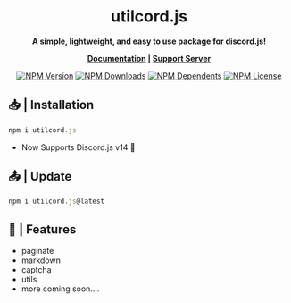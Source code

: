 <h1  align="center"><strong>utilcord.js</h1></strong>
<b><p align="center">A simple, lightweight, and easy to use package for discord.js!</p></b>
<b><p align= "center"><a href="https://utilcord.netlify.app/">Documentation</a> | <a href="https://discord.gg/PeV2Qj5SHD">Support Server</a></p></b>
<p align="center">
    <a href="https://www.npmjs.com/package/utilcord.js"><img src="https://img.shields.io/npm/v/utilcord.js.svg?style=for-the-badge&label=utilcord" alt="NPM Version" /></a>
    <a href="https://www.npmjs.com/package/utilcord.js"><img src="https://img.shields.io/npm/dt/utilcord.js.svg?style=for-the-badge" alt="NPM Downloads" /></a>
    <a href="https://www.npmjs.com/package/utilcord.js"><img src="https://img.shields.io/librariesio/dependents/npm/utilcord.js?style=for-the-badge" alt="NPM Dependents"></a>
    <a href="https://www.npmjs.com/package/utilcord.js"><img src="https://img.shields.io/npm/l/utilcord.js.svg?style=for-the-badge&color=red" alt="NPM License"></a>
</p>

## **📥 | Installation**
```js
npm i utilcord.js
```

- Now Supports Discord.js v14 🥳

## **📤 | Update**
```js
npm i utilcord.js@latest
```

## **🚀 | Features**

- paginate
- markdown
- captcha
- utils
- more coming soon....
